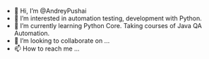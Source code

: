 - 👋 Hi, I’m @AndreyPushai
- 👀 I’m interested in automation testing, development with Python.
- 🌱 I’m currently learning Python Core. Taking courses of Java QA Automation.
- 💞️ I’m looking to collaborate on ...
- 📫 How to reach me ...

<!---
AndreyPushai/AndreyPushai is a ✨ special ✨ repository because its `README.md` (this file) appears on your GitHub profile.
You can click the Preview link to take a look at your changes.
--->
